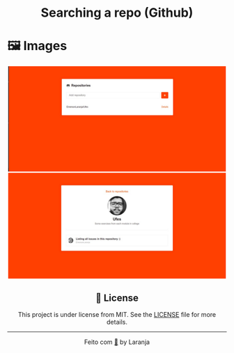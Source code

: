 <h1 align="center">
 Searching a repo (Github)
</h1>

# 🖼️ Images

<div align="center">
  <img alt="Main screen" src="public/main-screen.jpeg" width="500px" />
<img alt="Details screen" src="public/details-screen.jpeg" width="500px" />
<div/>

## 📝 License

This project is under license from MIT. See the [LICENSE](LICENSE) file for more details.

---

<span align="center">

Feito com [🧡](https://www.linkedin.com/in/emerson-laranja-dos-santos-9b6064145/) by Laranja
</span>

